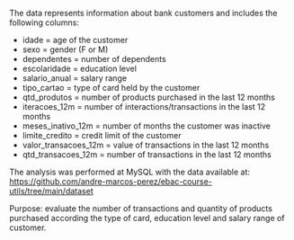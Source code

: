 The data represents information about bank customers and includes the following columns:
* idade = age of the customer
* sexo = gender (F or M)
* dependentes = number of dependents
* escolaridade = education level
* salario_anual = salary range
* tipo_cartao = type of card held by the customer
* qtd_produtos = number of products purchased in the last 12 months
* iteracoes_12m = number of interactions/transactions in the last 12 months
* meses_inativo_12m = number of months the customer was inactive
* limite_credito = credit limit of the customer
* valor_transacoes_12m = value of transactions in the last 12 months
* qtd_transacoes_12m = number of transactions in the last 12 months

The analysis was performed at MySQL with the data available at:
https://github.com/andre-marcos-perez/ebac-course-utils/tree/main/dataset

Purpose: evaluate the number of transactions and quantity of products purchased according the type of card, education level and
salary range of customer.
